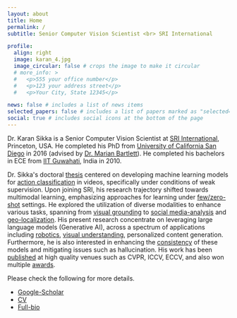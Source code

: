 ```yaml
---
layout: about
title: Home
permalink: /
subtitle: Senior Computer Vision Scientist <br> SRI International

profile:
  align: right
  image: karan_4.jpg
  image_circular: false # crops the image to make it circular
  # more_info: >
  #   <p>555 your office number</p>
  #   <p>123 your address street</p>
  #   <p>Your City, State 12345</p>

news: false # includes a list of news items
selected_papers: false # includes a list of papers marked as "selected={true}"
social: true # includes social icons at the bottom of the page
---
```


Dr. Karan Sikka is a Senior Computer Vision Scientist at [SRI International](https://www.sri.com/computer-vision/), Princeton, USA. 
He completed his PhD from [University of California San Diego](https://ucsd.edu/) in 2016 (advised by [Dr. Marian Bartlett](https://www.linkedin.com/in/marian-bartlett-92545ba/)). He completed his bachelors in ECE from [IIT Guwahati](https://www.iitg.ac.in/), India in 2010.

Dr. Sikka's doctoral [thesis](https://escholarship.org/uc/item/9713p3nd) centered on developing machine learning models for [action classification](https://openaccess.thecvf.com/content_cvpr_2016/papers/Sikka_LOMo_Latent_Ordinal_CVPR_2016_paper.pdf) in videos, specifically under conditions of weak supervision. Upon joining SRI, his research trajectory shifted towards multimodal learning, emphasizing approaches for learning under [few/zero-shot](https://openaccess.thecvf.com/content_ECCV_2018/papers/Ankan_Bansal_Zero-Shot_Object_Detection_ECCV_2018_paper.pdf) settings. He explored the utilization of diverse modalities to enhance various tasks, spanning from [visual grounding](https://openaccess.thecvf.com/content_ICCV_2019/papers/Datta_Align2Ground_Weakly_Supervised_Phrase_Grounding_Guided_by_Image-Caption_Alignment_ICCV_2019_paper.pdf) to [social media-analysis](https://arxiv.org/pdf/1905.07075.pdf) and [geo-localization](https://arxiv.org/abs/2009.05695). His present research concentrate on leveraging large language models (Generative AI), across a spectrum of applications including [robotics](https://arxiv.org/pdf/2309.04077.pdf), [visual understanding](https://arxiv.org/abs/2311.10081), personalized content generation. Furthermore, he is also interested in enhancing the [consistency](https://arxiv.org/pdf/2309.04461.pdf) of these models and mitigating issues such as hallucination.
His work has been [published](/publications/) at high quality venues such as CVPR, ICCV, ECCV, and also won multiple [awards](/other/). 

Please check the following for more details. 

- [Google-Scholar](https://scholar.google.com/citations?user=Kn-2t0oAAAAJ&hl=en)
- [CV](/assets/pdf/cv.pdf)
- [Full-bio](/bio/)


